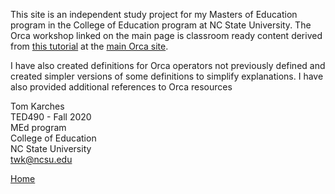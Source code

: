 This site is an independent study project for my Masters of Education program in the College of Education program at NC State University. The Orca workshop linked on the main page is classroom ready content derived from [this tutorial](https://git.sr.ht/~rabbits/orca-examples/tree/master/README.md) at the [main Orca site](https://github.com/hundredrabbits/Orca). 

I have also created definitions for Orca operators not previously defined and created simpler versions of some definitions to simplify explanations. I have also provided additional references to Orca resources

Tom Karches  
TED490 - Fall 2020  
MEd program  
College of Education  
NC State University  
[twk@ncsu.edu](mailto:twk@ncsu.edu)





[Home](https://onewheeltom.github.io/teach-orca/)
